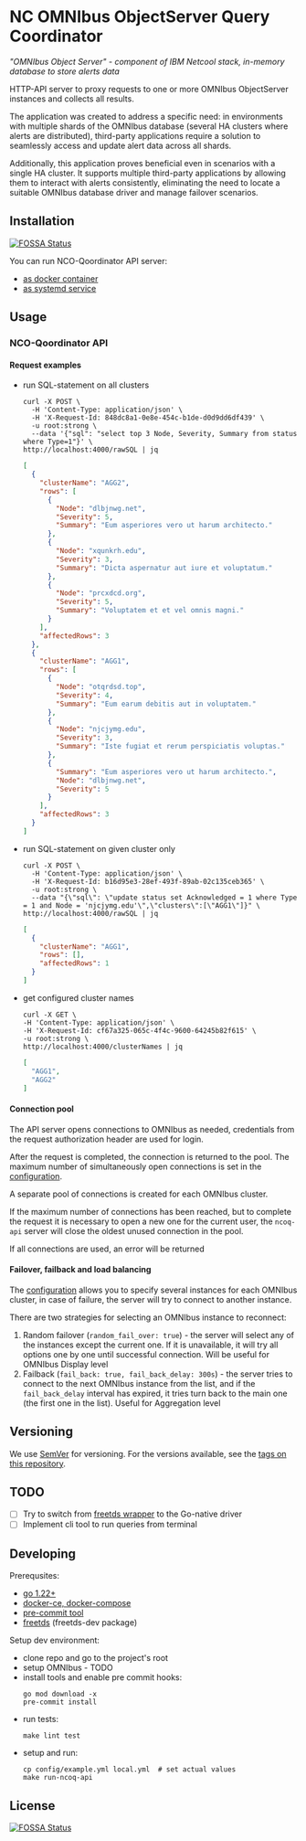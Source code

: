 # NC OMNIbus ObjectServer Query Coordinator #

*"OMNIbus Object Server" - component of IBM Netcool stack, in-memory database to store alerts data*

HTTP-API server to proxy requests to one or more OMNIbus ObjectServer instances and collects all results. 

The application was created to address a specific need:
in environments with multiple shards of the OMNIbus database (several HA clusters where alerts are distributed), 
third-party applications require a solution to seamlessly access and update alert data across all shards.

Additionally, this application proves beneficial even in scenarios with a single HA cluster. 
It supports multiple third-party applications by allowing them to interact with alerts consistently, 
eliminating the need to locate a suitable OMNIbus database driver and manage failover scenarios.

## Installation
[![FOSSA Status](https://app.fossa.com/api/projects/git%2Bgithub.com%2Fncotds%2Fnco-qoordinator.svg?type=shield)](https://app.fossa.com/projects/git%2Bgithub.com%2Fncotds%2Fnco-qoordinator?ref=badge_shield)


You can run NCO-Qoordinator API server:
* [as docker container](docs/deploy-docker/README.md)
* [as systemd service](docs/deploy-systemd/README.md)

## Usage

### NCO-Qoordinator API

#### Request examples

* run SQL-statement on all clusters
  ```shell
  curl -X POST \
    -H 'Content-Type: application/json' \
    -H 'X-Request-Id: 848dc8a1-0e8e-454c-b1de-d0d9dd6df439' \
    -u root:strong \
    --data '{"sql": "select top 3 Node, Severity, Summary from status where Type=1"}' \
  http://localhost:4000/rawSQL | jq
  ```
  ```json
  [
    {
      "clusterName": "AGG2",
      "rows": [
        {
          "Node": "dlbjnwg.net",
          "Severity": 5,
          "Summary": "Eum asperiores vero ut harum architecto."
        },
        {
          "Node": "xqunkrh.edu",
          "Severity": 3,
          "Summary": "Dicta aspernatur aut iure et voluptatum."
        },
        {
          "Node": "prcxdcd.org",
          "Severity": 5,
          "Summary": "Voluptatem et et vel omnis magni."
        }
      ],
      "affectedRows": 3
    },
    {
      "clusterName": "AGG1",
      "rows": [
        {
          "Node": "otqrdsd.top",
          "Severity": 4,
          "Summary": "Eum earum debitis aut in voluptatem."
        },
        {
          "Node": "njcjymg.edu",
          "Severity": 3,
          "Summary": "Iste fugiat et rerum perspiciatis voluptas."
        },
        {
          "Summary": "Eum asperiores vero ut harum architecto.",
          "Node": "dlbjnwg.net",
          "Severity": 5
        }
      ],
      "affectedRows": 3
    }
  ]
  ```
* run SQL-statement on given cluster only
  ```shell
  curl -X POST \
    -H 'Content-Type: application/json' \
    -H 'X-Request-Id: b16d95e3-28ef-493f-89ab-02c135ceb365' \
    -u root:strong \
    --data "{\"sql\": \"update status set Acknowledged = 1 where Type = 1 and Node = 'njcjymg.edu'\",\"clusters\":[\"AGG1\"]}" \
  http://localhost:4000/rawSQL | jq
  ```
  ```json
  [
    {
      "clusterName": "AGG1",
      "rows": [],
      "affectedRows": 1
    }
  ]
  ```
* get configured cluster names
  ```shell
  curl -X GET \
  -H 'Content-Type: application/json' \
  -H 'X-Request-Id: cf67a325-065c-4f4c-9600-64245b82f615' \
  -u root:strong \
  http://localhost:4000/clusterNames | jq
  ```
  ```json
  [
    "AGG1",
    "AGG2"
  ]
  ```
  
#### Connection pool

The API server opens connections to OMNIbus as needed,
credentials from the request authorization header are used for login.

After the request is completed, the connection is returned to the pool. 
The maximum number of simultaneously open connections is set in the [configuration](config/example.yml).

A separate pool of connections is created for each OMNIbus cluster.

If the maximum number of connections has been reached, but to complete the request 
it is necessary to open a new one for the current user, the `ncoq-api` server will close 
the oldest unused connection in the pool. 

If all connections are used, an error will be returned

#### Failover, failback and load balancing

The [configuration](config/example.yml) allows you to specify several instances for each OMNIbus cluster, 
in case of failure, the server will try to connect to another instance.

There are two strategies for selecting an OMNIbus instance to reconnect:
1) Random failover (`random_fail_over: true`) - the server will select any of the instances 
   except the current one. If it is unavailable, it will try all options one by one 
   until successful connection. Will be useful for OMNIbus Display level
2) Failback (`fail_back: true, fail_back_delay: 300s`) - the server tries to connect to 
   the next OMNIbus instance from the list, and if the `fail_back_delay` interval has expired, 
   it tries turn back to the main one (the first one in the list). 
   Useful for Aggregation level

## Versioning

We use [SemVer](http://semver.org/) for versioning.
For the versions available, see the [tags on this repository](https://github.com/ncotds/nco-qoordinator/tags). 


## TODO

- [ ] Try to switch from [freetds wrapper](https://github.com/minus5/gofreetds) to the Go-native driver
- [ ] Implement cli tool to run queries from terminal

## Developing

Prerequsites:

* [go 1.22+](https://go.dev/doc/install)
* [docker-ce, docker-compose](https://docs.docker.com/engine/install/)
* [pre-commit tool](https://pre-commit.com/#install)
* [freetds](https://www.freetds.org/index.html) (freetds-dev package)

Setup dev environment:

* clone repo and go to the project's root
* setup OMNIbus - TODO
* install tools and enable pre commit hooks:
  ```
  go mod download -x 
  pre-commit install
  ```
* run tests:
  ```
  make lint test
  ```
* setup and run:
  ```
  cp config/example.yml local.yml  # set actual values
  make run-ncoq-api
  ```

## License
[![FOSSA Status](https://app.fossa.com/api/projects/git%2Bgithub.com%2Fncotds%2Fnco-qoordinator.svg?type=large)](https://app.fossa.com/projects/git%2Bgithub.com%2Fncotds%2Fnco-qoordinator?ref=badge_large)